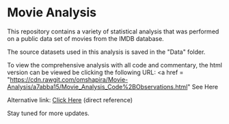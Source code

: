 # Movie Analysis

This repository contains a variety of statistical analysis that was performed on a public data set of movies from the IMDB database.

The source datasets used in this analysis is saved in the "Data" folder.

To view the comprehensive analysis with all code and commentary, the html version can be viewed be clicking the following URL: <a href = "https://cdn.rawgit.com/omshapira/Movie-Analysis/a7abba15/Movie_Analysis_Code%2BObservations.html" See Here </a>

Alternative link: [Click Here](https://cdn.rawgit.com/omshapira/Movie-Analysis/a7abba15/Movie_Analysis_Code%2BObservations.html) (direct reference)


Stay tuned for more updates.
